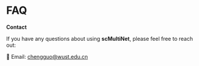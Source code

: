 # FAQ
**Contact**

If you have any questions about using **scMultiNet**, please feel free to reach out:

📧 Email: chengguo@wust.edu.cn
